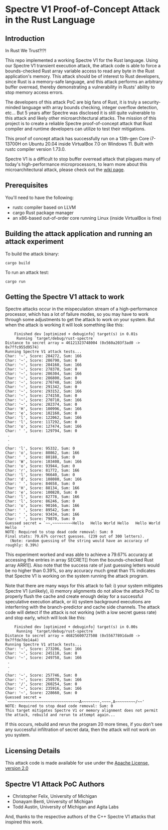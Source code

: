 # Spectre V1 Proof-of-Concept Attack in the Rust Language


## Introduction

In Rust We Trust?!?!

This repo implemented a working Spectre V1 for the Rust language. Using our Spectre V1 transient execution attack, the attack code is able to force a bounds-checked Rust array variable access to read any byte in the Rust application's memory. This attack should be of interest to Rust developers, since Rust is a memory-safe language, and this attack performs an arbitrary buffer overread, thereby demonstrating a vulnerability in Rusts' ability to stop memory access errors.

The developers of this attack PoC are big fans of Rust, it is truly a security-minded language with array bounds checking, integer overflow detection, etc... But 5 years after Spectre was disclosed it is still quite vulnerable to this attack and likely other microarchitectural attacks. The mission of this project is to create a reliable Spectre proof-of-concept attack that Rust compiler and runtime developers can utilize to test their mitigations.

This proof of concept attack has successfully run on a 13th-gen Core i7-13700H on Ubuntu 20.04 inside VirtualBox 7.0 on Windows 11. Built with rustc compiler version 1.73.0.

Spectre V1 is a difficult to stop buffer overread attack that plagues many of today's high-performance microprocessors, to learn more about this microarchitectural attack, please check out the [wiki page](https://en.wikipedia.org/wiki/Spectre_(security_vulnerability)).

## Prerequisites

You'll need to have the following:

  - rustc compiler based on LLVM
  - cargo Rust package manager
  - an x86-based out-of-order core running Linux (inside VirtualBox is fine)

## Building the attack application and running an attack experiment

To build the attack binary:
```
cargo build
```

To run an attack test:
```
cargo run
```

## Getting the Spectre V1 attack to work

Spectre attacks occur in the mispeculation stream of a high-performance processor, which has a lot of failure modes, so you may have to work through some adjustments to get the attack to work on your system. But when the attack is working it will look something like this:
```
    Finished dev [optimized + debuginfo] target(s) in 0.01s
     Running `target/debug/rust-spectre`
Distance to secret array = 46121323748004 (0x560a203f3ad0 -> 0x7ffc955d9574)
Running Spectre V1 attack tests...
Char: '~', Score: 284272, Sum: 166
Char: '~', Score: 286790, Sum: 0
Char: '~', Score: 284160, Sum: 166
Char: '~', Score: 278370, Sum: 0
Char: '~', Score: 286304, Sum: 166
Char: '~', Score: 286800, Sum: 0
Char: '~', Score: 276748, Sum: 166
Char: '~', Score: 291342, Sum: 0
Char: '~', Score: 293152, Sum: 166
Char: '~', Score: 274158, Sum: 0
Char: '~', Score: 270710, Sum: 166
Char: '~', Score: 282374, Sum: 0
Char: 'H', Score: 100996, Sum: 166
Char: 'e', Score: 102160, Sum: 0
Char: 'l', Score: 122062, Sum: 166
Char: 'l', Score: 117292, Sum: 0
Char: 'o', Score: 127474, Sum: 166
Char: ' ', Score: 129794, Sum: 0
 .
 .
 .
Char: 'l', Score: 95332, Sum: 0
Char: 'o', Score: 80862, Sum: 166
Char: ' ', Score: 80188, Sum: 0
Char: 'W', Score: 103408, Sum: 166
Char: 'o', Score: 93944, Sum: 0
Char: 'r', Score: 81772, Sum: 166
Char: 'l', Score: 96640, Sum: 0
Char: 'd', Score: 108080, Sum: 166
Char: ' ', Score: 84658, Sum: 0
Char: 'H', Score: 88134, Sum: 166
Char: 'e', Score: 100820, Sum: 0
Char: 'l', Score: 82778, Sum: 166
Char: 'l', Score: 86246, Sum: 0
Char: 'o', Score: 90166, Sum: 166
Char: ' ', Score: 89542, Sum: 0
Char: ' ', Score: 93434, Sum: 166
Char: ' ', Score: 79870, Sum: 0
Guessed secret = `~~,~~~~~~~~~Hello   Hello World Hello   Hello World Hello   '
NOTE: Required to stop dead code removal: Sum: 0
Final stats: 79.67% correct guesses. (239 out of 300 letters).
  (Note: random guessing of the string would have an accuracy of roughly: 0.39%)
```
This experiment worked and was able to achieve a 79.67% accuracy at accessing the entries in array SECRET[] from the bounds-checked Rust array ARR1[]. Also note that the success rate of just guessing letters would be no higher than 0.39%, so any accuracy much great than 1% indicates that Spectre V1 is working on the system running the attack program.

Note that there are many ways for this attack to fail: i) your system mitigates Spectre V1 (unlikely), ii) memory alignments do not allow the attack PoC to properly flush the cache and create enough delay for a successful speculative execution attack, or iii) system background executions are interferring with the branch-predictor and cache side channels. The attack code will detect if the attack is not working (with a low secret guess rate) and stop early, which will look like this:
```
    Finished dev [optimized + debuginfo] target(s) in 0.00s
     Running `target/debug/rust-spectre`
Distance to secret array = 46825600727508 (0x55677891dad0 -> 0x7ffde7de14a4)
Running Spectre V1 attack tests...
Char: '~', Score: 273206, Sum: 166
Char: '~', Score: 245110, Sum: 0
Char: '~', Score: 249758, Sum: 166
 .
 .
 .
Char: '~', Score: 257746, Sum: 0
Char: '~', Score: 250570, Sum: 166
Char: '/', Score: 260254, Sum: 0
Char: '~', Score: 235916, Sum: 166
Char: '~', Score: 228660, Sum: 0
Guessed secret = `~~~~~~~~~~~~~~~~~~~~~~~~~~~~~~~~A~~~~~~~~,~~~~,A~~~~~~~~~/~~'
NOTE: Required to stop dead code removal: Sum: 0
This target mitigates Spectre V1 or memory alignment does not permit the attack, rebuild and rerun to attempt again...
```

If this occurs, rebuild and rerun the program 20 more times, if you don't see any successful infiltration of secret data, then the attack will not work on you system.

## Licensing Details

This attack code is made available for use under the [Apache License, version 2.0](https://www.apache.org/licenses/LICENSE-2.0) 

## Spectre V1 Attack PoC Authors

- Christopher Felix, University of Michigan
- Donayam Benti, University of Michigan
- Todd Austin, University of Michigan and Agita Labs

And, thanks to the respective authors of the C++ Spectre V1 attacks that inspired this work.

